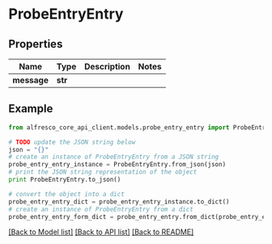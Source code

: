 # ProbeEntryEntry


## Properties
Name | Type | Description | Notes
------------ | ------------- | ------------- | -------------
**message** | **str** |  | 

## Example

```python
from alfresco_core_api_client.models.probe_entry_entry import ProbeEntryEntry

# TODO update the JSON string below
json = "{}"
# create an instance of ProbeEntryEntry from a JSON string
probe_entry_entry_instance = ProbeEntryEntry.from_json(json)
# print the JSON string representation of the object
print ProbeEntryEntry.to_json()

# convert the object into a dict
probe_entry_entry_dict = probe_entry_entry_instance.to_dict()
# create an instance of ProbeEntryEntry from a dict
probe_entry_entry_form_dict = probe_entry_entry.from_dict(probe_entry_entry_dict)
```
[[Back to Model list]](../README.md#documentation-for-models) [[Back to API list]](../README.md#documentation-for-api-endpoints) [[Back to README]](../README.md)


